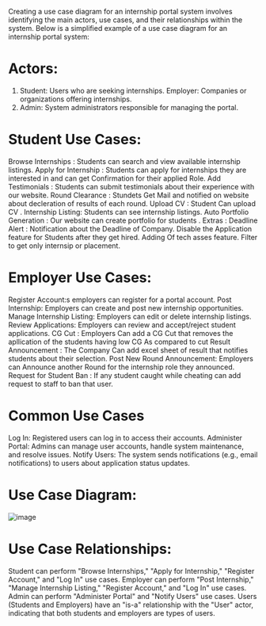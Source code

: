 Creating a use case diagram for an internship portal system involves identifying the main actors, use cases, and their relationships within the system. Below is a simplified example of a use case diagram for an internship portal system:

# Actors:

1. Student: Users who are seeking internships.
Employer: Companies or organizations offering internships.
3. Admin: System administrators responsible for managing the portal.

# Student Use Cases:
Browse Internships : Students can search and view available internship listings.
Apply for Internship : Students can apply for internships they are interested in and can get Confirmation for their applied Role.
Add Testimonials : Students can submit testimonials about their experience with our website.
Round Clearance : Stundets Get Mail and notified on website about decleration of results of each round. 
Upload CV : Student Can upload CV .
Internship Listing: Students can see internship listings.
Auto Portfolio Generation : Our website can create portfolio for students .
Extras : 
Deadline Alert : Notification about the Deadline of Company.
Disable the Application feature for Students after they get hired.
Adding Of tech asses feature.
Filter to get only internsip or placement.

# Employer Use Cases:
Register Account:s employers can register for a portal account.
Post Internship: Employers can create and post new internship opportunities.
Manage Internship Listing: Employers can edit or delete internship listings.
Review Applications: Employers can review and accept/reject student applications.
CG Cut : Employers Can add a CG Cut that removes the apllication of the students having low CG As compared to cut
Result Announcement : The Company Can add excel sheet of result that notifies students about their selection.
Post New Round Announcement: Employers can Announce another Round for the internship role they announced.
Request for Student Ban : If any student caught while cheating can add request to staff to ban that user.

# Common Use Cases
Log In: Registered users can log in to access their accounts.
Administer Portal: Admins can manage user accounts, handle system maintenance, and resolve issues.
Notify Users: The system sends notifications (e.g., email notifications) to users about application status updates.

# Use Case Diagram:

![image](https://github.com/mayank-0407/GetPlaced/assets/97796657/ab251ec5-6cf8-434e-bf50-20ffa99ca74c)

# Use Case Relationships:

Student can perform "Browse Internships," "Apply for Internship," "Register Account," and "Log In" use cases.
Employer can perform "Post Internship," "Manage Internship Listing," "Register Account," and "Log In" use cases.
Admin can perform "Administer Portal" and "Notify Users" use cases.
Users (Students and Employers) have an "is-a" relationship with the "User" actor, indicating that both students and employers are types of users.
